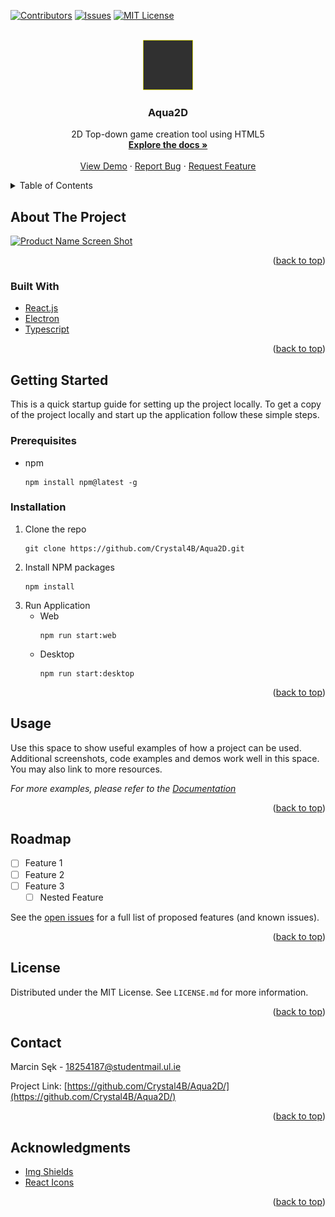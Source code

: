 <div id="top"></div>

<!-- PROJECT SHIELDS -->
[![Contributors][contributors-shield]][contributors-url]
[![Issues][issues-shield]][issues-url]
[![MIT License][license-shield]][license-url]



<!-- PROJECT LOGO -->
<br />
<div align="center">
  <a href="https://github.com/github_username/repo_name">
    <img src="images/logo.png" alt="Logo" width="80" height="80">
  </a>

<h3 align="center">Aqua2D</h3>

  <p align="center">
    2D Top-down game creation tool using HTML5
    <br />
    <a href="https://github.com/Crystal4B/Aqua2D"><strong>Explore the docs »</strong></a>
    <br />
    <br />
    <a href="https://github.com/Crystal4B/Aqua2D">View Demo</a>
    ·
    <a href="https://github.com/Crystal4B/Aqua2D/issues">Report Bug</a>
    ·
    <a href="https://github.com/Crystal4B/Aqua2D/issues">Request Feature</a>
  </p>
</div>



<!-- TABLE OF CONTENTS -->
<details>
  <summary>Table of Contents</summary>
  <ol>
    <li>
      <a href="#about-the-project">About The Project</a>
      <ul>
        <li><a href="#built-with">Built With</a></li>
      </ul>
    </li>
    <li>
      <a href="#getting-started">Getting Started</a>
      <ul>
        <li><a href="#prerequisites">Prerequisites</a></li>
        <li><a href="#installation">Installation</a></li>
      </ul>
    </li>
    <li><a href="#usage">Usage</a></li>
    <li><a href="#roadmap">Roadmap</a></li>
    <li><a href="#contributing">Contributing</a></li>
    <li><a href="#license">License</a></li>
    <li><a href="#contact">Contact</a></li>
    <li><a href="#acknowledgments">Acknowledgments</a></li>
  </ol>
</details>



<!-- ABOUT THE PROJECT -->
## About The Project

[![Product Name Screen Shot][product-screenshot]](https://example.com)

<p align="right">(<a href="#top">back to top</a>)</p>



### Built With

* [React.js](https://reactjs.org/)
* [Electron](https://www.electronjs.org/)
* [Typescript](https://www.typescriptlang.org/)

<p align="right">(<a href="#top">back to top</a>)</p>



<!-- GETTING STARTED -->
## Getting Started

This is a quick startup guide for setting up the project locally.
To get a copy of the project locally and start up the application follow these simple steps.

### Prerequisites

* npm
  ```
  npm install npm@latest -g
  ```

### Installation

1. Clone the repo
   ```
   git clone https://github.com/Crystal4B/Aqua2D.git
   ```
2. Install NPM packages
   ```
   npm install
   ```
3. Run Application
   - Web
      ```
      npm run start:web
      ```
   - Desktop
      ```
      npm run start:desktop
      ```

<p align="right">(<a href="#top">back to top</a>)</p>



<!-- USAGE EXAMPLES -->
## Usage

Use this space to show useful examples of how a project can be used. Additional screenshots, code examples and demos work well in this space. You may also link to more resources.

_For more examples, please refer to the [Documentation](https://example.com)_

<p align="right">(<a href="#top">back to top</a>)</p>



<!-- ROADMAP -->
## Roadmap

- [ ] Feature 1
- [ ] Feature 2
- [ ] Feature 3
    - [ ] Nested Feature

See the [open issues](https://github.com/Crystal4B/Aqua2D/issues) for a full list of proposed features (and known issues).

<p align="right">(<a href="#top">back to top</a>)</p>

<!-- LICENSE -->
## License

Distributed under the MIT License. See `LICENSE.md` for more information.

<p align="right">(<a href="#top">back to top</a>)</p>



<!-- CONTACT -->
## Contact

Marcin Sęk - 18254187@studentmail.ul.ie

Project Link: [https://github.com/Crystal4B/Aqua2D/](https://github.com/Crystal4B/Aqua2D/)

<p align="right">(<a href="#top">back to top</a>)</p>



<!-- ACKNOWLEDGMENTS -->
## Acknowledgments

* [Img Shields](https://shields.io)
* [React Icons](https://react-icons.github.io/react-icons/search)

<p align="right">(<a href="#top">back to top</a>)</p>



<!-- MARKDOWN LINKS & IMAGES -->
<!-- https://www.markdownguide.org/basic-syntax/#reference-style-links -->
[contributors-shield]: https://img.shields.io/github/contributors/github_username/repo_name.svg?style=for-the-badge
[contributors-url]: https://github.com/Crystal4B/Aqua2D/graphs/contributors
[issues-shield]: https://img.shields.io/github/issues/github_username/repo_name.svg?style=for-the-badge
[issues-url]: https://github.com/Crystal4B/Aqua2D/issues
[license-shield]: https://img.shields.io/github/license/github_username/repo_name.svg?style=for-the-badge
[license-url]: https://github.com/Crystal4B/Aqua2D/blob/main/LICENSE.md
[product-screenshot]: images/screenshot.png
